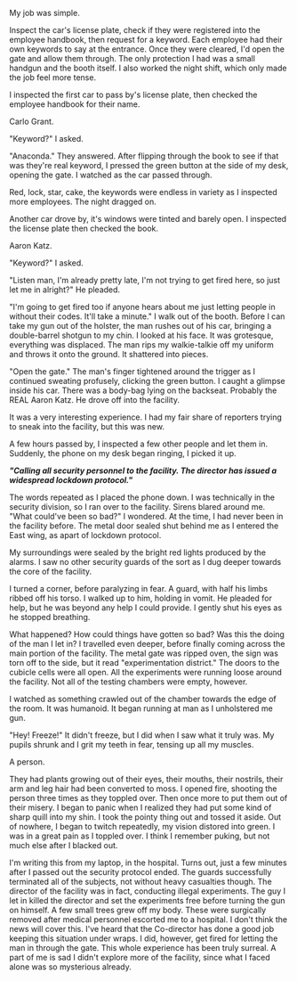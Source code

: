 My job was simple.

Inspect the car's license plate, check if they were registered into the employee handbook, then request for a keyword. Each employee had their own keywords to say at the entrance. Once they were cleared, I'd open the gate and allow them through. The only protection I had was a small handgun and the booth itself. I also worked the night shift, which only made the job feel more tense.

I inspected the first car to pass by's license plate, then checked the employee handbook for their name.

Carlo Grant.

"Keyword?" I asked.

"Anaconda." They answered. After flipping through the book to see if that was they're real keyword, I pressed the green button at the side of my desk, opening the gate. I watched as the car passed through.

Red, lock, star, cake, the keywords were endless in variety as I inspected more employees. The night dragged on.

Another car drove by, it's windows were tinted and barely open. I inspected the license plate then checked the book.

Aaron Katz.

"Keyword?" I asked.

"Listen man, I'm already pretty late, I'm not trying to get fired here, so just let me in alright?" He pleaded.

"I'm going to get fired too if anyone hears about me just letting people in without their codes. It'll take a minute." I walk out of the booth. Before I can take my gun out of the holster, the man rushes out of his car, bringing a double-barrel shotgun to my chin. I looked at his face. It was grotesque, everything was displaced. The man rips my walkie-talkie off my uniform and throws it onto the ground. It shattered into pieces.

"Open the gate." The man's finger tightened around the trigger as I continued sweating profusely, clicking the green button. I caught a glimpse inside his car. There was a body-bag lying on the backseat. Probably the REAL Aaron Katz. He drove off into the facility.

It was a very interesting experience. I had my fair share of reporters trying to sneak into the facility, but this was new. 

A few hours passed by, I inspected a few other people and let them in. Suddenly, the phone on my desk began ringing, I picked it up.

***"Calling all security personnel to the facility. The director has issued a widespread lockdown protocol."*** 

The words repeated as I placed the phone down. I was technically in the security division, so I ran over to the facility. Sirens blared around me. "What could've been so bad?" I wondered. At the time, I had never been in the facility before. The metal door sealed shut behind me as I entered the East wing, as apart of lockdown protocol.

My surroundings were sealed by the bright red lights produced by the alarms. I saw no other security guards of the sort as I dug deeper towards the core of the facility. 

I turned a corner, before paralyzing in fear. A guard, with half his limbs ribbed off his torso. I walked up to him, holding in vomit. He pleaded for help, but he was beyond any help I could provide. I gently shut his eyes as he stopped breathing. 

What happened? How could things have gotten so bad? Was this the doing of the man I let in? I travelled even deeper, before finally coming across the main portion of the facility. The metal gate was ripped oven, the sign was torn off to the side, but it read "experimentation district." The doors to the cubicle cells were all open. All the experiments were running loose around the facility. Not all of the testing chambers were empty, however. 

I watched as something crawled out of the chamber towards the edge of the room. It was humanoid. It began running at man as I unholstered me gun.

"Hey! Freeze!" It didn't freeze, but I did when I saw what it truly was. My pupils shrunk and I grit my teeth in fear, tensing up all my muscles.

A person.

They had plants growing out of their eyes, their mouths, their nostrils, their arm and leg hair had been converted to moss. I opened fire, shooting the person three times as they toppled over. Then once more to put them out of their misery. I began to panic when I realized they had put some kind of sharp quill into my shin. I took the pointy thing out and tossed it aside. Out of nowhere, I began to twitch repeatedly, my vision distored into green. I was in a great pain as I toppled over. I think I remember puking, but not much else after I blacked out.

I'm writing this from my laptop, in the hospital. Turns out, just a few minutes after I passed out the security protocol ended. The guards successfully terminated all of the subjects, not without heavy casualties though. The director of the facility was in fact, conducting illegal experiments. The guy I let in killed the director and set the experiments free before turning the gun on himself. A few small trees grew off my body. These were surgically removed after medical personnel escorted me to a hospital. I don't think the news will cover this. I've heard that the Co-director has done a good job keeping this situation under wraps. I did, however, get fired for letting the man in through the gate. This whole experience has been truly surreal. A part of me is sad I didn't explore more of the facility, since what I faced alone was so mysterious already. 

&#x200B;